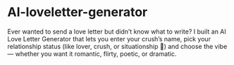 # AI-loveletter-generator
Ever wanted to send a love letter but didn’t know what to write? I built an AI Love Letter Generator that lets you enter your crush’s name, pick your relationship status (like lover, crush, or situationship 👀) and choose the vibe — whether you want it romantic, flirty, poetic, or dramatic.  
